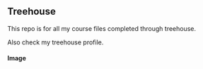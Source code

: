 ## Treehouse

This repo is for all my course files completed through treehouse.

Also check my treehouse profile.

#### Image

